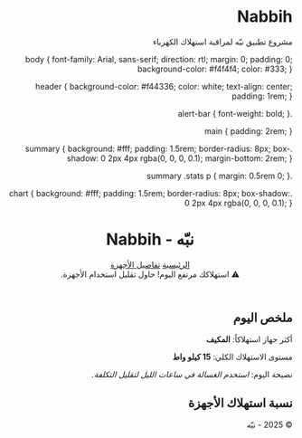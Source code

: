 # Nabbih
مشروع تطبيق نبّه لمراقبة استهلاك الكهرباء
<!DOCTYPE html>
<html lang="ar" dir="rtl">
<head>
    <meta charset="UTF-8">
    <meta name="viewport" content="width=device-width, initial-scale=1.0">
    <title>نبّه - Nabbih</title>
    <link rel="stylesheet" href="styles.css">
    <script src="https://cdn.jsdelivr.net/npm/chart.js"></script>
</head>
<body>
  body {
  font-family: Arial, sans-serif;
  direction: rtl;
  margin: 0;
  padding: 0;
  background-color: #f4f4f4;
  color: #333;
}

header {
  background-color: #f44336;
  color: white;
  text-align: center;
  padding: 1rem;
}

.alert-bar {
  font-weight: bold;
}

main {
  padding: 2rem;
}

.summary {
  background: #fff;
  padding: 1.5rem;
  border-radius: 8px;
  box-shadow: 0 2px 4px rgba(0, 0, 0, 0.1);
  margin-bottom: 2rem;
}

.summary .stats p {
  margin: 0.5rem 0;
}

.chart {
  background: #fff;
  padding: 1.5rem;
  border-radius: 8px;
  box-shadow: 0 2px 4px rgba(0, 0, 0, 0.1);
}
    <header>
        <h1>نبّه - Nabbih</h1>
        <nav>
            <a href="index.html" class="active">الرئيسية</a>
            <a href="devices.html">تفاصيل الأجهزة</a>
        </nav>
        <div id="alert-bar">⚠️ استهلاكك مرتفع اليوم! حاول تقليل استخدام الأجهزة.</div>
    </header>
    <main>
        <section id="summary">
            <h2>ملخص اليوم</h2>
            <p>أكثر جهاز استهلاكاً: <strong>المكيف</strong></p>
            <p>مستوى الاستهلاك الكلي: <strong>15 كيلو واط</strong></p>
            <p>نصيحة اليوم: <em>استخدم الغسالة في ساعات الليل لتقليل التكلفة.</em></p>
        </section>
        <section id="chart">
            <h2>نسبة استهلاك الأجهزة</h2>
            <canvas id="consumptionChart"></canvas>
        </section>
    </main>
    <footer>
        <p>© 2025 - نبّه</p>
    </footer>
    <script src="script.js"></script>
</body>
</html>
